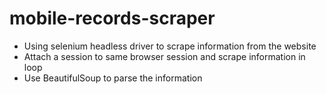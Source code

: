 # mobile-records-scraper

- Using selenium headless driver to scrape information from the website
- Attach a session to same browser session and scrape information in loop
- Use BeautifulSoup to parse the information
